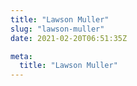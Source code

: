 ```yaml
---
title: "Lawson Muller"
slug: "lawson-muller"
date: 2021-02-20T06:51:35Z

meta:
  title: "Lawson Muller"
---
```


